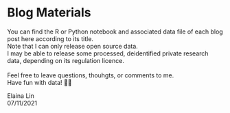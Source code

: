 # Blog Materials

You can find the R or Python notebook and associated data file of each blog post here according to its title. <br>
Note that I can only release open source data. <br>
I may be able to release some processed, deidentified private research data, depending on its regulation licence. <br>
<br>
Feel free to leave questions, thouhgts, or comments to me. <br>
Have fun with data! 🐱‍💻

Elaina Lin <br>
07/11/2021

